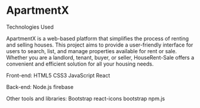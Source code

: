 # ApartmentX

Technologies Used

ApartmentX is a web-based platform that simplifies the process of renting and selling houses. This project aims to provide a user-friendly interface for users to search, list, and manage properties available for rent or sale. Whether you are a landlord, tenant, buyer, or seller, HouseRent-Sale offers a convenient and efficient solution for all your housing needs.


Front-end:
HTML5
CSS3
JavaScript
React

Back-end:
Node.js
firebase

Other tools and libraries:
Bootstrap
react-icons
bootstrap
npm.js
